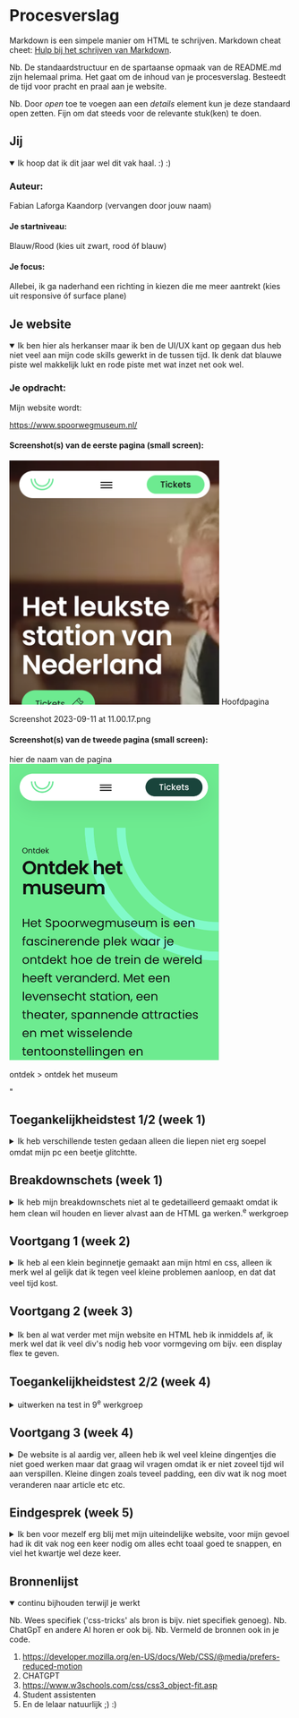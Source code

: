 # Procesverslag
Markdown is een simpele manier om HTML te schrijven.
Markdown cheat cheet: [Hulp bij het schrijven van Markdown](https://github.com/adam-p/markdown-here/wiki/Markdown-Cheatsheet).

Nb. De standaardstructuur en de spartaanse opmaak van de README.md zijn helemaal prima. Het gaat om de inhoud van je procesverslag. Besteedt de tijd voor pracht en praal aan je website.

Nb. Door *open* toe te voegen aan een *details* element kun je deze standaard open zetten. Fijn om dat steeds voor de relevante stuk(ken) te doen.





## Jij

<details open>
  <summary>Ik hoop dat ik dit jaar wel dit vak haal. :) :)</summary>

  ### Auteur:
  Fabian Laforga Kaandorp (vervangen door jouw naam)

  #### Je startniveau:
  Blauw/Rood (kies uit zwart, rood óf blauw)

  #### Je focus:
  Allebei, ik ga naderhand een richting in kiezen die me meer aantrekt (kies uit responsive óf surface plane)

</details>





## Je website

<details open>
  <summary>Ik ben hier als herkanser maar ik ben de UI/UX kant op gegaan dus heb niet veel aan mijn code skills gewerkt in de tussen tijd. Ik denk dat blauwe piste wel makkelijk lukt en rode piste met wat inzet net ook wel.</summary>

  ### Je opdracht:
 Mijn website wordt:

https://www.spoorwegmuseum.nl/



  #### Screenshot(s) van de eerste pagina (small screen):

  <img src="readme-images/Screenshot 2023-09-11 at 10.58.20.png" width="375px" alt="omschrijving van de pagina">
Hoofdpagina


Screenshot 2023-09-11 at 11.00.17.png
  #### Screenshot(s) van de tweede pagina (small screen):
  hier de naam van de pagina
  <img src="readme-images/Screenshot 2023-09-11 at 11.00.17.png" width="375px" alt="omschrijving van de pagina">

  ontdek > ontdek het museum

  "

</details>



## Toegankelijkheidstest 1/2 (week 1)

<details>
  <summary>Ik heb verschillende testen gedaan alleen die liepen niet erg soepel omdat mijn pc een beetje glitchtte.<sup></sup> </summary>

  ### Bevindingen
  Lijst met je bevindingen die in de test naar voren kwamen:

  - hij zegt bij het filmpje unable to play media, maar moet ik hier iets aan doen of kan dat niet?
  - Door enteren door de h1 etc gaan allemaal wel goed en zijn wel logisch en duidelijk
  - Ik kon de stem amper verstaan omdat hij zo snel ging.

</details>



## Breakdownschets (week 1)

<details>
  <summary>Ik heb mijn breakdownschets niet al te gedetailleerd gemaakt omdat ik hem clean wil houden en liever alvast aan de HTML ga werken.<sup>e</sup> werkgroep</summary>

  ### de hele pagina:
  <img src="readme-images/Hoofdpagina_Breakdownschets.png" width="375px" alt="breakdown van de hele pagina">

  ### dynamisch deel (bijv menu):
  <img src="readme-images/Screenshot 2023-09-11 at 11.07.49.png" width="375px" alt="breakdown van een dynamisch deel">

  ### wellicht nog een dynamisch deel (bijv filter):
  <img src="readme-images/dummy-plaatje.jpg" width="375px" alt="breakdown van nog een dynamisch deel">

</details>





## Voortgang 1 (week 2)

<details>
  <summary>Ik heb al een klein beginnetje gemaakt aan mijn html en css, alleen ik merk wel al gelijk dat ik tegen veel kleine problemen aanloop, en dat dat veel tijd kost.<sup></sup></summary>

  ### Stand van zaken
  De breakdownschetsen maken en voorbereidingen gingen erg soepel, maar toen ik echt moest gaan coderen ging het wat moeilijker. (neem ook screenshots op van delen van je website en code)


  ### Agenda voor meeting
  samen met je groepje opstellen

  | student 1      | student 2          | student 3    | student 4        |
  | ---            | ---                | ---          | ---              |
  | dit bespreken  | en dit             | en ik dit    | en dan ik dat    |
  | en dat ook nog | dit als er tijd is | nog een punt | dit wil ik zeker |
  | ...            | ...                | ...          | ...              |


  ### Verslag van meeting
  hier na afloop snel de uitkomsten van de meeting vastleggen

  - Beter eerst alle HTML afmaken en daarna alle CSS , inplaats van andersom.
  - Ik had een vraag over mijn filmpje, maar dat is nu gellukig opgelost.
  -
  - ...

</details>





## Voortgang 2 (week 3)

<details>
  <summary><sup></sup> Ik ben al wat verder met mijn website en HTML heb ik inmiddels af, ik merk wel dat ik veel div's nodig heb voor vormgeving om bijv. een display flex te geven.</summary>

  ### Stand van zaken
  Ik had wat moeite met de parrallax functie, en doordat mijn image doorliep van de viewport gingen alle breedtes van foto's verkeerd en dat kostte veel tijd om te debuggen. ik ben blij over mijn header en mijn filmpje voor achtergrond. (neem ook screenshots op van delen van je website en code)


  ### Agenda voor meeting
  samen met je groepje opstellen

  | student 1      | student 2          | student 3    | student 4        |
  | ---            | ---                | ---          | ---              |
  | dit bespreken  | en dit             | en ik dit    | en dan ik dat    |
  | en dat ook nog | dit als er tijd is | nog een punt | dit wil ik zeker |
  | ...            | ...                | ...          | ...              |


  ### Verslag van meeting
  hier na afloop snel de uitkomsten van de meeting vastleggen

  - Met hulp van de student assistent heb ik mijn bug gefixt en heb ik de parrallax functie soepel laten lopen.
  - Ik heb ook gellukig een tip gehad, want ik moest een bepaalde functie niet gebruiken bij de meta gedeelte, dus gelukkig heb ik dat nu ver van te voren gefixt.
  - nog een punt
- ...

</details>





## Toegankelijkheidstest 2/2 (week 4)

<details>
  <summary>uitwerken na test in 9<sup>e</sup> werkgroep</summary>

  ### Bevindingen
  Lijst met je bevindingen die in de test naar voren kwamen (geef ook aan wat er verbeterd is):
- Als je via de h1 naar de h2 gaat springen dan mis je een gedeelte alleen ik zou niet weten hoe ik dat zou kunnen veranderen, want je kunt niet zomaar iets een h2 geven.



- Toen een door alle h1-h2 etc. door scroll met de screenreader ging dat goed en de volgerde waarin de headers staan zijn ook logisch

- toen ik door alle linkjes ging vond ik dat ook al best wel goed gaan, elk linkje legt simpel en kort uit wat het doet en waar je naartoegaat


Bij de WGAE checklist
- Alleen mijn h1 had een lage contrast waarde voor de rest waren de rest van de teksten prima.

- Bij dark modus veranderdt de website niet mee en gebeurt er niks.
- Bij increase contrast gebeurt er ook niks.
- Bij Reduce motion gebeurt er wel iets alleen gaat de hele website ook door elkaar.
</details>





## Voortgang 3 (week 4)

<details>
  <summary>De website is al aardig ver, alleen heb ik wel veel kleine dingentjes die niet goed werken maar dat graag wil vragen omdat ik er niet zoveel tijd wil aan verspillen. Kleine dingen zoals teveel padding, een div wat ik nog moet veranderen naar article etc etc.<sup></sup> </summary>

  ### Stand van zaken
  Ik moet een heleboel css veranderen omdat ik alles boven de fold boven in de main moet zetten en niet in de main. (neem ook screenshots op van delen van je website en code)


  ### Agenda voor meeting
  samen met je groepje opstellen

  | student 1      | student 2          | student 3    | student 4        |
  | ---            | ---                | ---          | ---              |
  | dit bespreken  | en dit             | en ik dit    | en dan ik dat    |
  | en dat ook nog | dit als er tijd is | nog een punt | dit wil ik zeker |
  | ...            | ...                | ...          | ...              |


  ### Verslag van meeting
  hier na afloop snel de uitkomsten van de meeting vastleggen

  - Zet geen class op body maar op sections etc..
  - Gebruik articles en geen divs
  - nog een punt
  - ...

</details>





## Eindgesprek (week 5)

<details>
  <summary>Ik ben voor mezelf erg blij met mijn uiteindelijke website, voor mijn gevoel had ik dit vak nog een keer nodig om alles echt toaal goed te snappen, en viel het kwartje wel deze keer.</summary>

  ### Je uitkomst - karakteristiek screenshots:
  <img src="..//readme-images/slider.foto.png" width="375px" alt="uitomst opdracht 1">


  ### Dit ging goed/Heb ik geleerd:
  De prefer reduce functie heb ik geleerd.

  <img src="..//readme-images/spoorwegfotobewegend.png" width="375px" alt="top">


  ### Dit was lastig/Is niet gelukt:
  De scrollbar bij de carousel hidden maken omdat hij er niet zo mooi uitziet

  <img src="..//readme-images/scrollbar.png" width="375px" alt="bummer">
</details>





## Bronnenlijst

<details open>
  <summary>continu bijhouden terwijl je werkt</summary>

  Nb. Wees specifiek ('css-tricks' als bron is bijv. niet specifiek genoeg).
  Nb. ChatGpT en andere AI horen er ook bij.
  Nb. Vermeld de bronnen ook in je code.

  1. https://developer.mozilla.org/en-US/docs/Web/CSS/@media/prefers-reduced-motion
  2. CHATGPT
  3. https://www.w3schools.com/css/css3_object-fit.asp
  4. Student assistenten
  5. En de lelaar natuurlijk ;) :)

</details>
